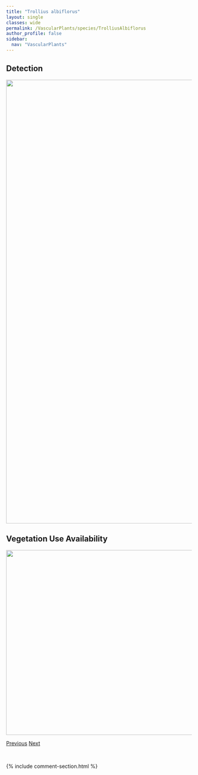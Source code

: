 ```yaml
---
title: "Trollius albiflorus"
layout: single
classes: wide
permalink: /VascularPlants/species/TrolliusAlbiflorus
author_profile: false
sidebar:
  nav: "VascularPlants"
---
```


<h2>Detection</h2>

<a href="https://drive.google.com/uc?export=view&id=1n2iQhhweKlcpPelNUmco2id0KTgGKcrK">
<img src="https://drive.google.com/uc?export=view&id=1n2iQhhweKlcpPelNUmco2id0KTgGKcrK" height = "1200" width = "800">
</a>


<h2>Vegetation Use Availability</h2>

<a href="https://drive.google.com/uc?export=view&id=1gHu7K9i1W-sBU7T4QDVcTlIP6GY7JCl4">
<img src="https://drive.google.com/uc?export=view&id=1gHu7K9i1W-sBU7T4QDVcTlIP6GY7JCl4" height = "500" width = "1000">
</a>


<a href="/DevelopmentWebsite/VascularPlants/species/Triticum" class="pagination--pager" title="Triticum">Previous</a> <a href="/DevelopmentWebsite/VascularPlants/species/TurritisGlabra" class="pagination--pager" title="Turritis glabra">Next</a>

<p>&nbsp;</p>

{% include comment-section.html %}
